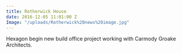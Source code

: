 ```yaml
---
title: Rotherwick House
date: 2016-12-05 11:01:00 Z
Image: "/uploads/Rotherwick%20news%20image.jpg"
---
```


Hexagon begin new build office project working with Carmody Groake Architects.